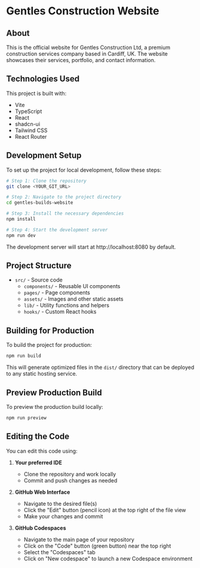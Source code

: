 # Gentles Construction Website

## About

This is the official website for Gentles Construction Ltd, a premium construction services company based in Cardiff, UK. The website showcases their services, portfolio, and contact information.

## Technologies Used

This project is built with:

- Vite
- TypeScript
- React
- shadcn-ui
- Tailwind CSS
- React Router

## Development Setup

To set up the project for local development, follow these steps:

```sh
# Step 1: Clone the repository
git clone <YOUR_GIT_URL>

# Step 2: Navigate to the project directory
cd gentles-builds-website

# Step 3: Install the necessary dependencies
npm install

# Step 4: Start the development server
npm run dev
```

The development server will start at http://localhost:8080 by default.

## Project Structure

- `src/` - Source code
  - `components/` - Reusable UI components
  - `pages/` - Page components
  - `assets/` - Images and other static assets
  - `lib/` - Utility functions and helpers
  - `hooks/` - Custom React hooks

## Building for Production

To build the project for production:

```sh
npm run build
```

This will generate optimized files in the `dist/` directory that can be deployed to any static hosting service.

## Preview Production Build

To preview the production build locally:

```sh
npm run preview
```

## Editing the Code

You can edit this code using:

1. **Your preferred IDE**
   - Clone the repository and work locally
   - Commit and push changes as needed

2. **GitHub Web Interface**
   - Navigate to the desired file(s)
   - Click the "Edit" button (pencil icon) at the top right of the file view
   - Make your changes and commit

3. **GitHub Codespaces**
   - Navigate to the main page of your repository
   - Click on the "Code" button (green button) near the top right
   - Select the "Codespaces" tab
   - Click on "New codespace" to launch a new Codespace environment
